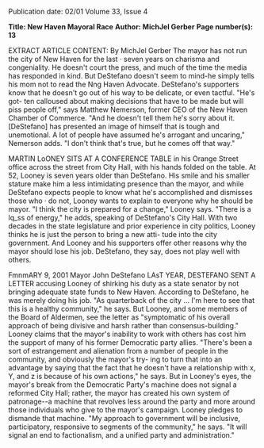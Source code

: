 Publication date: 02/01
Volume 33, Issue 4

**Title: New Haven Mayoral Race**
**Author: MichJel Gerber**
**Page number(s): 13**

EXTRACT ARTICLE CONTENT:
By MichJel Gerber 
The mayor has not run the city of New Haven for the last · 
seven years on charisma and congeniality. He doesn't court the 
press, and much of the time the media has responded in kind. But 
DeStefano doesn't seem to mind-he simply tells his mom not to 
read the Nng Haven Advocate. DeStefano's supporters know that he 
doesn't go out of his way to be delicate, or even tactful. "He's got-
ten calloused about making decisions that have to be made but will 
piss people off," says Matthew Nemerson, former CEO of the New 
Haven Chamber of Commerce. "And he doesn't tell them he's sorry 
about it. [DeStefano] has presented an image of himself that is 
tough and unemotional. A lot of people have assumed he's arrogant 
and uncaring," Nemerson adds. "I don't think that's true, but he 
comes off that way." 


MARTIN LoONEY SITS AT A CONFERENCE TABLE in his Orange Street 
office across the street from City Hall, with his hands folded on the 
table. At 52, Looney is seven years older than DeStefano. His smile 
and his smaller stature make him a less intimidating presence than 
the mayor, and while DeStefano expects people to know what he's 
accomplished and dismisses those who · do not, Looney wants to 
explain to everyone why he should be mayor. 
"I think the city is prepared for a change," Looney says. "There 
is a lq_ss of energy," he adds, speaking of DeStefano's City Hall. 
With two decades in the state legislature and prior experience in 
city politics, Looney thinks he is just the person to bring a new atti-
tude into the city government. And Looney and his supporters offer 
other reasons why the mayor should lose his job. DeStefano, they 
say, does not play well with others. 


FmnmARY 9, 2001 
Mayor John DeStefano 
LAsT YEAR, DESTEFANO SENT A LETTER accusing Looney of shirking 
his duty as a state senator by not bringing adequate state funds to 
New Haven. According to DeStefano, he was merely doing his job. 
"As quarterback of the city ... I'm here to see that this is a healthy 
community," he says. But Looney, and some members of the Board 
of Aldermen, see the letter as "symptomatic of his overall approach 
of being divisive and harsh rather than consensus-building." 
Looney claims that the mayor's inability to work with others 
has cost him the support of many of his former Democratic party 
allies. "There's been a sort of estrangement and alienation from a 
number of people in the community, and obviously the mayor's try-
ing to turn that into an advantage by saying that the fact that he 
doesn't have a relationship with x, Y, and z is because of his own 
actions," he says. But in Looney's eyes, the mayor's break from the 
Democratic Party's machine does not signal a reformed City Hall; 
rather, the mayor has created his own system of patronage--a 
machine that revolves less around the party and more around those 
individuals who give to the mayor's campaign. Looney pledges to 
dismande that machine. "My approach to government will be 
inclusive, participatory, responsive to segments of the community," 
he says. "It will signal an end to factionalism, and a unified party 
and administration."